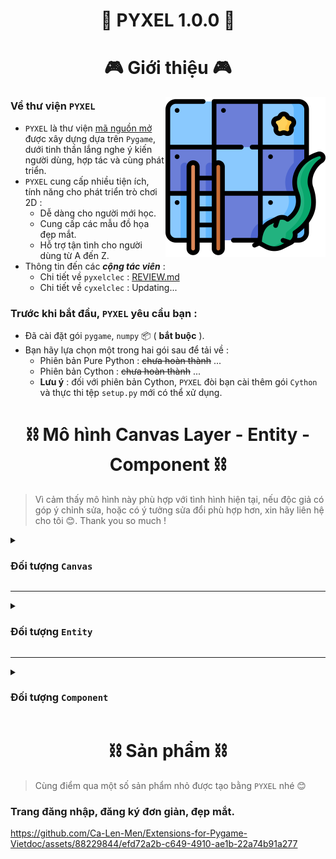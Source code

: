 <h1 align="center">🐍 PYXEL 1.0.0 🐍</h1>

<h1 align="center">🎮 Giới thiệu 🎮</h1>
<img align="right" width="256px" height="256px" src="Assets/snakes.png">

### Về thư viện `PYXEL`
- `PYXEL` là thư viện <u>mã nguồn mở</u> được xây dựng dựa trên `Pygame`, dưới tinh thần lắng nghe ý kiến người dùng, hợp tác và cùng phát triển.
- `PYXEL` cung cấp nhiều tiện ích, tính năng cho phát triển trò chơi 2D :
	- Dễ dàng cho người mới học.
	- Cung cấp các mẫu đồ họa đẹp mắt.
	- Hỗ trợ tận tình cho người dùng từ A đến Z.
- Thông tin đến các ***cộng tác viên*** :
	- Chi tiết về `pyxelclec` : [REVIEW.md](base/pyxelclec/REVIEW.md)
	- Chi tiết về `cyxelclec` : Updating...

### Trước khi bắt đầu, `PYXEL` yêu cầu bạn :
* Đã cài đặt gói `pygame`, `numpy` 📦 ( <b>bắt buộc</b> ).
* Bạn hãy lựa chọn một trong hai gói sau để tải về :
	- Phiên bản Pure Python : ~~chưa hoàn thành~~ ...
	- Phiên bản Cython		: ~~chưa hoàn thành~~ ...
	- <b>Lưu ý</b> : đối với phiên bản Cython, `PYXEL` đòi bạn cài thêm gói `Cython` và thực thi tệp `setup.py` mới có thể xử dụng.

## <h1 align="center">⛓️ Mô hình Canvas Layer - Entity - Component ⛓️</h1>

> Vì cảm thấy mô hình này phù hợp với tình hình hiện tại, nếu độc giả có góp ý chỉnh sửa, hoặc có ý tưởng sửa đổi phù hợp hơn, xin hãy liên hệ cho tôi 😊. Thank you so much !

<details>
<summary><h3>Đối tượng <code>Canvas</code></h3></summary>

- Là khu vực dùng để hiển thị các đối tượng bên trong nó ( hãy xem nó như một màn hình, các đối tượng bên trong không thể được hiển thị ra bên ngoài màn hình ).
- Chúng ta sẽ đặt ra các quy tắc để dễ dàng làm việc với nhau :
	- [PYXEL1](#PYXEL1) : Một `Canvas` có thể chứa nhiều `Canvas` khác.
	- [PYXEL2](#PYXEL2) : Dựa vào `PYXEL1`, ta có một <u>cây</u> gồm các nút là các `Canvas`, với nút gốc ( `root` ) chính là toàn màn hình của ứng dụng.
</details>

---

<details>
<summary><h3>Đối tượng <code>Entity</code></h3></summary>

- Là "định danh" cho một "thực thể" bên trong trò chơi :
	- [PYXEL3](#PYXEL3) : Một `Canvas` có thể chứa nhiều `Entity`.
</details>

---

<details>
<summary><h3>Đối tượng <code>Component</code></h3></summary>

- Là các "thành phần" được gắn vào một và chỉ một `Entity`, các `Component` bên trong liên kết hoàn chỉnh thành một "thực thể" :
	- [PYXEL4](#PYXEL4) : Một `Entity` có thể chứa nhiều `Component`.
	- [PYXEL5](#PYXEL5) : Tùy vào loại `Component`, mà có thể có nhiều `Component` <u>cùng loại</u> cùng gắn trên một `Entity`, hoặc <u>chỉ một loại</u> `Component` được gắn trên `Entity` đó.
	- [PYXEL6](#PYXEL6) : `Entity` chỉ có chức năng lưu trữ `Component`, không thể được phép kế thừa hoặc mở rộng.
</details>

## <h1 align="center">⛓️ Sản phẩm ⛓️</h1>

> Cùng điểm qua một số sản phẩm nhỏ được tạo bằng `PYXEL` nhé 😊

### Trang đăng nhập, đăng ký đơn giản, đẹp mắt.
https://github.com/Ca-Len-Men/Extensions-for-Pygame-Vietdoc/assets/88229844/efd72a2b-c649-4910-ae1b-22a74b91a277

